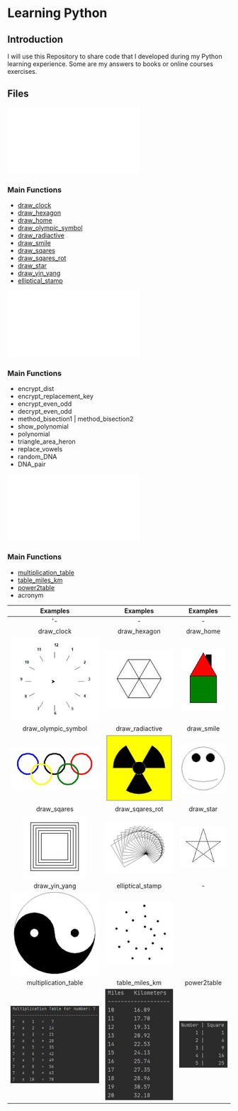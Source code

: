 # Learning Python

## Introduction
I will use this Repository to share code that I developed during my Python learning experience.
Some are my answers to books or online courses exercises.

## Files
![Turtle_Experiments.py](/Turtle%20Experiments/Turtle_Experiments.py)

### Main Functions
* [draw_clock](/Turtle%20Experiments/Images/draw_clock.jpg)
* [draw_hexagon](/Turtle%20Experiments/Images/draw_hexagon.jpg)
* [draw_home](/Turtle%20Experiments/Images/draw_home.jpg)
* [draw_olympic_symbol](/Turtle%20Experiments/Images/draw_olympic_symbol.jpg)
* [draw_radiactive](/Turtle%20Experiments/Images/draw_radiactive.jpg)
* [draw_smile](/Turtle%20Experiments/Images/draw_smile.JPG)
* [draw_sqares](/Turtle%20Experiments/Images/draw_sqares.jpg)
* [draw_sqares_rot](/Turtle%20Experiments/Images/draw_sqares_rot.jpg)
* [draw_star](/Turtle%20Experiments/Images/draw_star.jpg)
* [draw_yin_yang](/Turtle%20Experiments/Images/draw_yin_yang.jpg)
* [elliptical_stamp](/Turtle%20Experiments/Images/elliptical_stamp.jpg)


![objects_operations.py](/Objects%20-%20Simple%20operations/objects_operations.py)

### Main Functions
* encrypt_dist
* encrypt_replacement_key
* encrypt_even_odd
* decrypt_even_odd
* method_bisection1 | method_bisection2
* show_polynomial
* polynomial
* triangle_area_heron
* replace_vowels
* random_DNA
* DNA_pair


![Print_Formating.py](/Print%20Formatting/Print_Formating.py)

### Main Functions
* [multiplication_table](/Print%20Formatting/Images/multiplication_table.jpg)
* [table_miles_km](/Print%20Formatting/Images/table_miles_km.jpg)
* [power2table](/Print%20Formatting/Images/power2table.jpg)
* acronym


Examples | Examples | Examples
:---: | :---: | :---:
'- | - | -
draw_clock | draw_hexagon | draw_home
![draw_clock](/Turtle%20Experiments/Images/draw_clock.jpg) | ![draw_hexagon](/Turtle%20Experiments/Images/draw_hexagon.jpg) | ![draw_home](/Turtle%20Experiments/Images/draw_home.jpg)
draw_olympic_symbol | draw_radiactive | draw_smile
![draw_olympic_symbol](/Turtle%20Experiments/Images/draw_olympic_symbol.jpg) | ![draw_radiactive](/Turtle%20Experiments/Images/draw_radiactive.jpg) | ![draw_smile](/Turtle%20Experiments/Images/draw_smile.JPG)
draw_sqares | draw_sqares_rot | draw_star
![draw_sqares](/Turtle%20Experiments/Images/draw_sqares.jpg) | ![draw_sqares_rot](/Turtle%20Experiments/Images/draw_sqares_rot.jpg) | ![draw_star](/Turtle%20Experiments/Images/draw_star.jpg)
draw_yin_yang | elliptical_stamp | -
![draw_yin_yang](/Turtle%20Experiments/Images/draw_yin_yang.jpg) | ![elliptical_stamp](/Turtle%20Experiments/Images/elliptical_stamp.jpg)
multiplication_table | table_miles_km | power2table
![multiplication_table](/Print%20Formatting/Images/multiplication_table.jpg) | ![table_miles_km](/Print%20Formatting/Images/table_miles_km.jpg) | ![power2table](/Print%20Formatting/Images/power2table.jpg)
